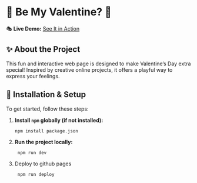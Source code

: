 # 💖 Be My Valentine? 💖  

🎭 **Live Demo:** [See It in Action](https://lite-dameon.github.io/be-my-valentine/)  

## ✨ About the Project  
This fun and interactive web page is designed to make Valentine’s Day extra special! Inspired by creative online projects, it offers a playful way to express your feelings.  

## 🚀 Installation & Setup  

To get started, follow these steps:  

1. **Install `npm` globally (if not installed):**  
   ```sh
   npm install package.json
   ```
1. **Run the project locally:**
   ```
    npm run dev
   ```
1. Deploy to github pages
   ```
    npm run deploy
   ```
